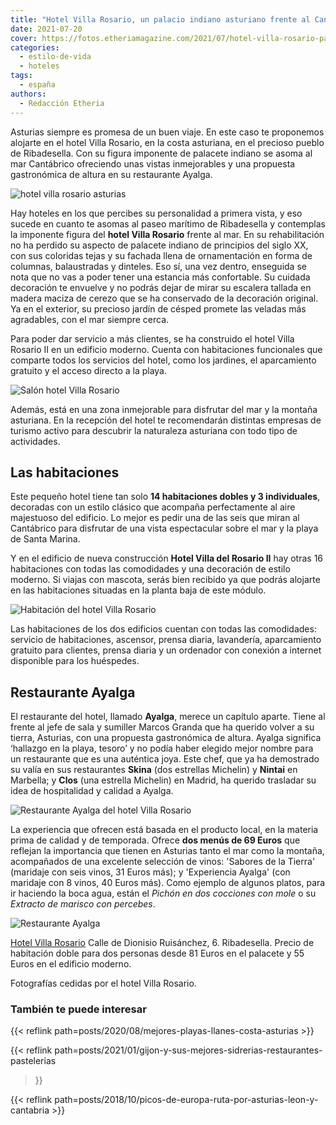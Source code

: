 ```yaml
---
title: "Hotel Villa Rosario, un palacio indiano asturiano frente al Cantábrico"
date: 2021-07-20
cover: https://fotos.etheriamagazine.com/2021/07/hotel-villa-rosario-palacio-indiano.jpg
categories: 
  - estilo-de-vida
  - hoteles
tags: 
  - españa
authors: 
  - Redacción Etheria
---
```


Asturias siempre es promesa de un buen viaje. En este caso te proponemos alojarte en el hotel Villa Rosario, en la costa asturiana, en el precioso pueblo de Ribadesella. Con su figura imponente de palacete indiano se asoma al mar Cantábrico ofreciendo unas vistas inmejorables y una propuesta gastronómica de altura en su restaurante Ayalga.

![hotel villa rosario asturias](https://fotos.etheriamagazine.com/2021/07/hotel-villa-rosario-asturias.jpg "Hotel Villa Rosario.")

Hay hoteles en los que percibes su personalidad a primera vista, y eso sucede en cuanto 
te asomas al paseo marítimo de Ribadesella y contemplas la imponente figura del **hotel 
Villa Rosario** frente al mar. En su rehabilitación no ha perdido su aspecto de palacete 
indiano de principios del siglo XX, con sus coloridas tejas y su fachada llena de 
ornamentación en forma de columnas, balaustradas y dinteles. Eso sí, una vez dentro, 
enseguida se nota que no vas a poder tener una estancia más confortable. Su cuidada 
decoración te envuelve y no podrás dejar de mirar su escalera tallada en madera maciza 
de cerezo que se ha conservado de la decoración original. Ya en el exterior, su precioso 
jardín de césped promete las veladas más agradables, con el mar siempre cerca. 

Para poder dar servicio a más clientes, se ha construido el hotel Villa Rosario II en un 
edificio moderno. Cuenta con habitaciones funcionales que comparte todos los servicios 
del hotel, como los jardines, el aparcamiento gratuito y el acceso directo a la playa. 

![Salón hotel Villa Rosario](https://fotos.etheriamagazine.com/2021/07/hotel-villa-rosario-saloncito.jpg "Salón del hotel-palacio.")

Además, está en una zona inmejorable para disfrutar del mar y la montaña asturiana. En 
la recepción del hotel te recomendarán distintas empresas de turismo activo para 
descubrir la naturaleza asturiana con todo tipo de actividades. 

## Las habitaciones

Este pequeño hotel tiene tan solo **14 habitaciones dobles y 3 individuales**, decoradas 
con un estilo clásico que acompaña perfectamente al aire majestuoso del edificio. Lo 
mejor es pedir una de las seis que miran al Cantábrico para disfrutar de una vista 
espectacular sobre el mar y la playa de Santa Marina. 

Y en el edificio de nueva construcción **Hotel Villa del Rosario II** hay otras 16 
habitaciones con todas las comodidades y una decoración de estilo moderno. Si viajas con 
mascota, serás bien recibido ya que podrás alojarte en las habitaciones situadas en la 
planta baja de este módulo. 

![Habitación del hotel Villa Rosario](https://fotos.etheriamagazine.com/2021/07/hotel-villa-rosario-habitacion.jpg "Habitación del hotel Villa Rosario.")

Las habitaciones de los dos edificios cuentan con todas las comodidades: servicio de 
habitaciones, ascensor, prensa diaria, lavandería, aparcamiento gratuito para clientes, 
prensa diaria y un ordenador con conexión a internet disponible para los huéspedes. 

## Restaurante Ayalga

El restaurante del hotel, llamado **Ayalga**, merece un capítulo aparte. Tiene al frente 
al jefe de sala y sumiller Marcos Granda que ha querido volver a su tierra, Asturias, 
con una propuesta gastronómica de altura. Ayalga significa ‘hallazgo en la playa, 
tesoro’ y no podía haber elegido mejor nombre para un restaurante que es una auténtica 
joya. Este chef, que ya ha demostrado su valía en sus restaurantes **Skina** (dos 
estrellas Michelin) y **Nintai** en Marbella; y **Clos** (una estrella Michelin) en 
Madrid, ha querido trasladar su idea de hospitalidad y calidad a Ayalga. 

![Restaurante Ayalga del hotel Villa Rosario](https://fotos.etheriamagazine.com/2021/07/hotel-villa-rosario-restaurante-ayalga.jpg "Restaurante Ayalga.")

La experiencia que ofrecen está basada en el producto local, en la materia prima de 
calidad y de temporada. Ofrece **dos menús de 69 Euros** que reflejan la importancia que 
tienen en Asturias tanto el mar como la montaña, acompañados de una excelente selección 
de vinos: 'Sabores de la Tierra' (maridaje con seis vinos, 31 Euros más); y 'Experiencia 
Ayalga' (con maridaje con 8 vinos, 40 Euros más). Como ejemplo de algunos platos, para 
ir haciendo la boca agua, están el _Pichón en dos cocciones con mole_ o su _Extracto de 
marisco con percebes_. 

![Restaurante Ayalga](https://fotos.etheriamagazine.com/2021/07/Hotel-villa-rosario-ayalga-sala.jpg "Sala del restaurante Ayalga.")

[Hotel Villa Rosario](https://hotelvillarosario.com) Calle de Dionisio Ruisánchez, 6. 
Ribadesella. Precio de habitación doble para dos personas desde 81 Euros en el palacete 
y 55 Euros en el edificio moderno. 

Fotografías cedidas por el hotel Villa Rosario. 

### También te puede interesar

{{< reflink path=posts/2020/08/mejores-playas-llanes-costa-asturias >}} 

{{< reflink path=posts/2021/01/gijon-y-sus-mejores-sidrerias-restaurantes-pastelerias 
>}} 

{{< reflink path=posts/2018/10/picos-de-europa-ruta-por-asturias-leon-y-cantabria >}}
